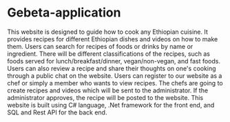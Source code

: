 # Gebeta-application
 This website is designed to guide how to cook any Ethiopian cuisine.  It provides recipes for different Ethiopian dishes and videos on how to make them. Users can search for recipes of foods or drinks by name or ingredient. There will be different classifications of the recipes, such as foods served for lunch/breakfast/dinner, vegan/non-vegan, and fast foods. Users can also review a recipe and share their thoughts on one's cooking through a public chat on the website.
Users can register to our website as a chef or simply a member who wants to view recipes. The chefs are going to create recipes and videos which will be sent to the administrator. If the administrator approves, the recipe will be posted to the website.
This website is built using C# language, .Net framework for the front end, and SQL and Rest API for the back end. 
